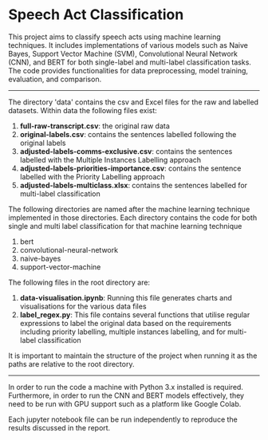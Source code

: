 # Speech Act Classification

This project aims to classify speech acts using machine learning techniques. It includes implementations of various models such as Naive Bayes, Support Vector Machine (SVM), Convolutional Neural Network (CNN), and BERT for both single-label and multi-label classification tasks. The code provides functionalities for data preprocessing, model training, evaluation, and comparison.


****

The directory 'data' contains the csv and Excel files for the raw and labelled datasets.
Within data the following files exist:
1. **full-raw-transcript.csv**: the original raw data
2. **original-labels.csv**: contains the sentences labelled following the original labels
3. **adjusted-labels-comms-exclusive.csv**: contains the sentences labelled with the Multiple Instances Labelling approach
4. **adjusted-labels-priorities-importance.csv**: contains the sentence labelled with the Priority Labelling approach
5. **adjusted-labels-multiclass.xlsx**: contains the sentences labelled for multi-label classification

The following directories are named after the machine learning technique implemented in those directories. Each directory contains the code for both single and multi label classification for that machine learning technique
1. bert
2. convolutional-neural-network
3. naive-bayes
4. support-vector-machine

The following files in the root directory are:
1. **data-visualisation.ipynb**: Running this file generates charts and visualisations for the various  data files
2. **label_regex.py**: This file contains several functions that utilise regular expressions to label the original data based on the requirements including priority labelling, multiple instances labelling, and for multi-label classification 

It is important to maintain the structure of the project when running it as the paths are relative to the root directory. 

****

In order to run the code a machine with Python 3.x installed is required. 
Furthermore, in order to run the CNN and BERT models effectively, they need to be run with GPU support such as a platform like Google Colab.

Each jupyter notebook file can be run independently to reproduce the results discussed in the report.  


